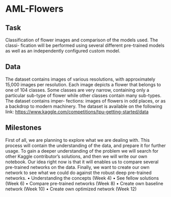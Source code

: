 # AML-Flowers

## Task
Classification of flower images and comparison of the models used. The classi-
fication will be performed using several different pre-trained models as well as
an independently configured custom model.
## Data
The dataset contains images of various resolutions, with approximately 15,000
images per resolution. Each image depicts a flower that belongs to one of 104
classes. Some classes are very narrow, containing only a particular sub-type of
flower while other classes contain many sub-types. The dataset contains imper-
fections: images of flowers in odd places, or as a backdrop to modern machinery.
The dataset is available on the following link:
https://www.kaggle.com/competitions/tpu-getting-started/data
## Milestones
First of all, we are planning to explore what we are dealing with. This process
will contain the understanding of the data, and prepare it for further usage.
To gain a deeper understanding of the problem we will search for other Kaggle
contributor’s solutions, and then we will write our own notebook. Our idea
right now is that it will enables us to compare several pre-trained networks on
the data. Finally, we want to create our own network to see what we could do
against the robust deep pre-trained networks.
• Understanding the concepts (Week 4)
• See fellow solutions (Week 6)
• Compare pre-trained networks (Week 8)
• Create own baseline network (Week 10)
• Create own optimized network (Week 12)
